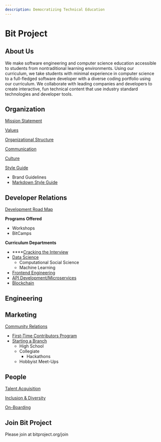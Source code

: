```yaml
---
description: Democratizing Technical Education
---
```


# Bit Project

## About Us

We make software engineering and computer science education accessible to students from nontraditional learning environments. Using our curriculum, we take students with minimal experience in computer science to a full-fledged software developer with a diverse coding portfolio using our curriculum. We collaborate with leading companies and developers to create interactive, fun technical content that use industry standard technologies and developer tools.

## Organization

[Mission Statement](organization/mission-statement.md)

[Values](organization/values/)

[Organizational Structure](organization/organizational-structure/)

[Communication](organization/communication.md)

[Culture](organization/culture.md)

[Style Guide](organization/style-guides/)

* Brand Guidelines
* [Markdown Style Guide](organization/style-guides/markdown-style-guide.md)

## Developer Relations

[Development Road Map](teams/developer-relations/development-roadmap/)

**Programs Offered**

* Workshops
* BitCamps

**Curriculum Departments**

* \*\*\*\*[Cracking the Interview](teams/developer-relations/teams/cracking-the-interview.md)
* [Data Science](teams/developer-relations/teams/data-science/)
  * Computational Social Science
  * Machine Learning
* [Frontend Engineering](teams/developer-relations/teams/frontend-engineering/)
* [API Development/Microservices ](teams/developer-relations/teams/api-development-microservices.md)
* [Blockchain](teams/developer-relations/teams/blockchain.md)



## Engineering



## Marketing

[Community Relations](teams/community-relations/)

* [First-Time Contributors Program](teams/community-relations/first-time-contributors-program.md)
* [Starting a Branch](teams/community-relations/starting-a-branch/)
  * High School 
  * Collegiate
    * Hackathons
  * Hobbyist Meet-Ups

## People

[Talent Acquisition](teams/people/talent-acquisition.md)

[Inclusion & Diversity](organization/values/inclusion-and-diversity/)

[On-Boarding](teams/people/onboarding-guides.md)

## Join Bit Project

Please join at bitproject.org/join

